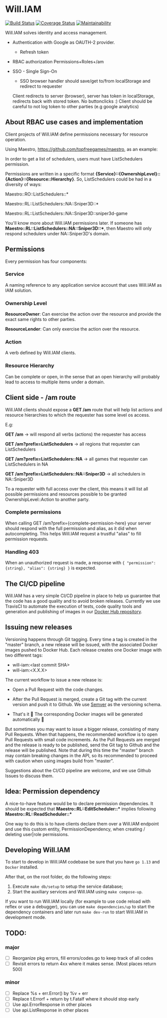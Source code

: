 # Will.IAM

[![Build Status](https://travis-ci.org/topfreegames/Will.IAM.svg?branch=master)](https://travis-ci.org/topfreegames/Will.IAM)
[![Coverage Status](https://coveralls.io/repos/github/topfreegames/Will.IAM/badge.svg?branch=master)](https://coveralls.io/github/topfreegames/Will.IAM?branch=master)
[![Maintainability](https://api.codeclimate.com/v1/badges/d89ff8b1c3a43d13e040/maintainability)](https://codeclimate.com/github/topfreegames/Will.IAM/maintainability)

Will.IAM solves identity and access management.

* Authentication with Google as OAUTH-2 provider.
  * Refresh token
* RBAC authorization
  Permissions+Roles+/am
* SSO - Single Sign-On
  * SSO browser handler should save/get to/from localStorage and redirect to requester

  Client redirects to server (browser), server has token in localStorage, redirects back with stored token. No
  buttonclicks :) Client should be careful to not log token to other parties (e.g google analytics)

## About RBAC use cases and implementation

Client projects of Will.IAM define permissions necessary for resource operation.

Using Maestro, https://github.com/topfreegames/maestro, as an example:

In order to get a list of schedulers, users must have ListSchedulers permission.

Permissions are written in a specific format **{Service}::{OwnershipLevel}::{Action}::{Resource::Hierarchy}**. So,
ListSchedulers could be had in a diversity of ways:

Maestro::RO::ListSchedulers::*

Maestro::RL::ListSchedulers::NA::Sniper3D::*

Maestro::RL::ListSchedulers::NA::Sniper3D::sniper3d-game

You'll know more about Will.IAM permissions later. If someone has **Maestro::RL::ListSchedulers::NA::Sniper3D::\***,
then Maestro will only respond schedulers under NA::Sniper3D's domain.

## Permissions

Every permission has four components:

### Service

A naming reference to any application service account that uses Will.IAM as IAM solution.

### Ownership Level

**ResourceOwner**: Can exercise the action over the resource and provide the exact
same rights to other parties.

**ResourceLender**: Can only exercise the action over the resource.

### Action

A verb defined by Will.IAM clients.

### Resource Hierarchy

Can be complete or open, in the sense that an open hierarchy will probably lead to access to multiple items under a
domain.


## Client side - /am route

Will.IAM clients should expose a **GET /am** route that will help list actions and resource hierarchies to which the
requester has some level os access.

E.g:

**GET /am** -> will respond all verbs (actions) the requester has access

**GET /am?prefix=ListSchedulers** -> all regions that requester can ListSchedulers

**GET /am?prefix=ListSchedulers::NA** -> all games that requester can ListSchedulers in NA

**GET /am?prefix=ListSchedulers::NA::Sniper3D** -> all schedulers in NA::Sniper3D

To a requester with full access over the client, this means it will list all possible permissions and resources possible
to be granted OwnershipLevel::Action to another party.

### Complete permissions

When calling GET /am?prefix={complete-permission-here} your server should respond with the full permission and alias,
as it did when autocompleting. This helps Will.IAM request a trustful "alias" to fill permission requests.

### Handling 403

When an unauthorized request is made, a response with `{ "permission": {string}, "alias": {string} }` is expected.

## The CI/CD pipeline

Will.IAM has a very simple CI/CD pipeline in place to help us guarantee that the code has a good quality and to avoid
broken releases. Currently we use TravisCI to automate the execution of tests, code quality tools and generation and
publishing of images in our [Docker Hub repository](https://hub.docker.com/r/tfgco/will-iam).

## Issuing new releases

Versioning happens through Git tagging. Every time a tag is created in the "master" branch, a new release will be
issued, with the associated Docker images pushed to Docker Hub. Each release creates one Docker image with two
different tags:

* will-iam:<last commit SHA\>
* will-iam:<X.X.X\>

The current workflow to issue a new release is:

* Open a Pull Request with the code changes.

* After the Pull Request is merged, create a Git tag with the current version and push it to Github. We use
[Semver](https://semver.org/) as the versioning schema.

* That's it :tada: The corresponding Docker images will be generated automatically :rocket:

But sometimes you may want to issue a bigger release, consisting of many Pull Requests. When that happens,
the recommended workflow is to open Pull Requests with small code increments. As the Pull Requests are merged and the
release is ready to be published, send the Git tag to Github and the release will be published. Note that during this
time the "master" branch may contain breaking changes in the API, so its recommended to proceed with caution when
using images build from "master".

Suggestions about the CI/CD pipeline are welcome, and we use Github Issues to discuss them.

## Idea: Permission dependency

A nice-to-have feature would be to declare permission dependencies. It should be expected that
**Maestro::RL::EditScheduler::\*** implies following **Maestro::RL::ReadScheduler::\***

One way to do this is to have clients declare them over a Will.IAM endpoint and use this custom entity,
PermissionDependency, when creating / deleting user|role permissions.

## Developing Will.IAM

To start to develop in Will.IAM codebase be sure that you have `go 1.13` and `Docker` installed.

After that, on the root folder, do the following steps:
1. Execute `make db/setup` to setup the service database;
2. Start the auxiliary services and Will.IAM using `make compose-up`.

If you want to run Will.IAM locally (for example to use code reload with reflex or use a debugger), you can use `make dependencies/up` to start the dependency containers and later run `make dev-run` to start Will.IAM in development mode.

## TODO:

### major

* [ ] Reorganize pkg errors, fill errors/codes.go to keep track of all codes
* [ ] Revisit errors to return 4xx where it makes sense. (Most places return 500)

### minor

* [ ] Replace %s + err.Error() by %v + err
* [ ] Replace t.Errorf + return by t.Fatalf where it should stop early
* [ ] Use api.ErrorResponse in other places
* [ ] Use api.ListResponse in other places
